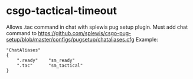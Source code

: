 # csgo-tactical-timeout
Allows .tac command in chat with splewis pug setup plugin. Must add chat command to https://github.com/splewis/csgo-pug-setup/blob/master/configs/pugsetup/chataliases.cfg
Example:

```
"ChatAliases"
{
	".ready"	"sm_ready"
   	".tac"		"sm_tactical"
}
```
